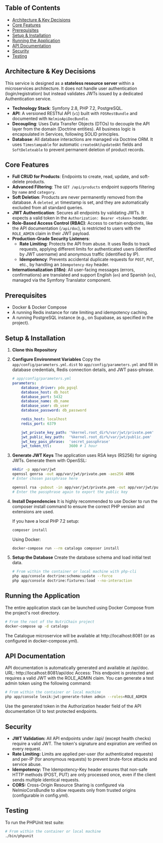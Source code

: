 
## Table of Contents
- [Architecture & Key Decisions](#architecture--key-decisions)
- [Core Features](#core-features)
- [Prerequisites](#prerequisites)
- [Setup & Installation](#setup--installation)
- [Running the Application](#running-the-application)
- [API Documentation](#api-documentation)
- [Security](#security)
- [Testing](#testing)

## Architecture & Key Decisions

This service is designed as a **stateless resource server** within a microservices architecture. It does not handle user authentication (login/registration) but instead validates JWTs issued by a dedicated Authentication service.

- **Technology Stack**: Symfony 2.8, PHP 7.2, PostgreSQL.
- **API**: A versioned RESTful API (`v1`) built with `FOSRestBundle` and documented with `NelmioApiDocBundle`.
- **Decoupling**: Uses Data Transfer Objects (DTOs) to decouple the API layer from the domain (Doctrine entities). All business logic is encapsulated in Services, following SOLID principles.
- **Database**: All database interactions are managed via Doctrine ORM. It uses `Timestampable` for automatic `createdAt`/`updatedAt` fields and `SoftDeleteable` to prevent permanent deletion of product records.

## Core Features

- **Full CRUD for Products**: Endpoints to create, read, update, and soft-delete products.
- **Advanced Filtering**: The `GET /api/products` endpoint supports filtering by `name` and `category`.
- **Soft Deletion**: Products are never permanently removed from the database. A `deleted_at` timestamp is set, and they are automatically excluded from all standard queries.
- **JWT Authentication**: Secures all endpoints by validating JWTs. It expects a valid token in the `Authorization: Bearer <token>` header.
- **Role-Based Access Control (RBAC)**: Access to certain endpoints, like the API documentation (`/api/doc`), is restricted to users with the `ROLE_ADMIN` claim in their JWT payload.
- **Production-Grade Security Listeners**:
  - **Rate Limiting**: Protects the API from abuse. It uses Redis to track requests, applying different limits for authenticated users (identified by JWT username) and anonymous traffic (identified by IP).
  - **Idempotency**: Prevents accidental duplicate requests for `POST`, `PUT`, etc., by handling an `Idempotency-Key` header.
- **Internationalization (i18n)**: All user-facing messages (errors, confirmations) are translated and support English (`en`) and Spanish (`es`), managed via the Symfony Translator component.

## Prerequisites

- Docker & Docker Compose
- A running Redis instance for rate limiting and idempotency caching.
- A running PostgreSQL instance (e.g., on Supabase, as specified in the project).

## Setup & Installation

1.  **Clone this Repository**

2.  **Configure Environment Variables**
    Copy the `app/config/parameters.yml.dist` to `app/config/parameters.yml` and fill in database credentials, Redis connection details, and JWT pass-phrase.

    ```yaml
    # app/config/parameters.yml
    parameters:
        database_driver: pdo_pgsql
        database_host: db_host
        database_port: 5432
        database_name: db_name
        database_user: db_user
        database_password: db_password

        redis_host: localhost
        redis_port: 6379

        jwt_private_key_path: '%kernel.root_dir%/var/jwt/private.pem'
        jwt_public_key_path:  '%kernel.root_dir%/var/jwt/public.pem'
        jwt_key_pass_phrase:  'secret_passphrase'
        jwt_token_ttl:        3600 # 1 hour
    ```

3.  **Generate JWT Keys**
    The application uses RSA keys (RS256) for signing JWTs. Generate them with OpenSSL:
    ```bash
    mkdir -p app/var/jwt
    openssl genrsa -out app/var/jwt/private.pem -aes256 4096
    # Enter chosen passphrase here

    openssl rsa -pubout -in app/var/jwt/private.pem -out app/var/jwt/public.pem
    # Enter the passphrase again to export the public key
    ```

4.  **Install Dependencies**
    It is highly recommended to use Docker to run the composer install command to ensure the correct PHP version and extensions are used.

    If you have a local PHP 7.2 setup:
    ```bash
    composer install
    ```

    Using Docker:
    ```bash
    docker-compose run --rm catalogo composer install
    ```

5.  **Setup the Database**
    Create the database schema and load initial test data.
    ```bash
    # From within the container or local machine with php-cli
    php app/console doctrine:schema:update --force
    php app/console doctrine:fixtures:load --no-interaction
    ```

## Running the Application

The entire application stack can be launched using Docker Compose from the project's root directory.

```bash
# From the root of the NutriChain project
docker-compose up -d catalogo
```

The Catalogue microservice will be available at http://localhost:8081 (or as configured in docker-compose.yml).


## API Documentation


API documentation is automatically generated and available at /api/doc.
URL: http://localhost:8081/api/doc
Access: This endpoint is protected and requires a valid JWT with the ROLE_ADMIN claim. You can generate a test admin token using the following command:
```bash
# From within the container or local machine
php app/console lexik:jwt:generate-token admin --roles=ROLE_ADMIN
```

Use the generated token in the Authorization header field of the API documentation UI to test protected endpoints.

## Security

- **JWT Validation:** All API endpoints under /api/ (except health checks) require a valid JWT. The token's signature and expiration are verified on every request.
- **Rate Limiting:** Limits are applied per-user (for authenticated requests) and per-IP (for anonymous requests) to prevent brute-force attacks and service abuse.
- **Idempotency:** The Idempotency-Key header ensures that non-safe HTTP methods (POST, PUT) are only processed once, even if the client sends multiple identical requests.
- **CORS:** Cross-Origin Resource Sharing is configured via NelmioCorsBundle to allow requests only from trusted origins (configurable in config.yml).

## Testing

To run the PHPUnit test suite:
```bash 
# From within the container or local machine
./bin/phpunit
```